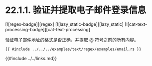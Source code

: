 # 22.1.1. 验证并提取电子邮件登录信息

[![regex-badge]][regex] [![lazy_static-badge]][lazy_static] [![cat-text-processing-badge]][cat-text-processing]

验证电子邮件地址的格式是否正确，并提取 @ 符号之前的所有内容。

```rust,edition2018
{{ #include ../../../examples/text/regex/examples/email.rs }}
```

{{#include ../../links.md}}
